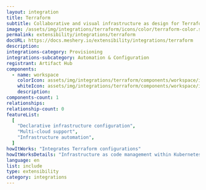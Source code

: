 ```yaml
---
layout: integration
title: Terraform
subtitle: Collaborative and visual infrastructure as design for Terraform
image: /assets/img/integrations/terraform/icons/color/terraform-color.svg
permalink: extensibility/integrations/terraform
docURL: https://docs.meshery.io/extensibility/integrations/terraform
description:
integrations-category: Provisioning
integrations-subcategory: Automation & Configuration
registrant: Artifact Hub
components:
  - name: workspace
    colorIcon: assets/img/integrations/terraform/components/workspace/icons/color/workspace-color.svg
    whiteIcon: assets/img/integrations/terraform/components/workspace/icons/white/workspace-white.svg
    description:
components-count: 1
relationships:
relationship-count: 0
featureList:
  [
    "Declarative infrastructure configuration",
    "Multi-cloud support",
    "Infrastructure automation",
  ]
howItWorks: "Integrates Terraform configurations"
howItWorksDetails: "Infrastructure as code management within Kubernetes"
language: en
list: include
type: extensibility
category: integrations
---
```

